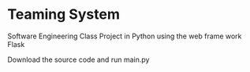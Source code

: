 # Teaming System
Software Engineering Class Project in Python using the web frame work Flask 


Download the source code and run main.py 

